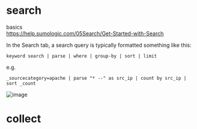 
# search

basics \
https://help.sumologic.com/05Search/Get-Started-with-Search


In the Search tab, a search query is typically formatted something like this:
```
keyword search | parse | where | group-by | sort | limit
```
e.g.
```
_sourcecategory=apache | parse "* --" as src_ip | count by src_ip | sort _count
```
![image](https://user-images.githubusercontent.com/5567035/150270831-e69d2b72-f60d-4a3a-971e-8b2ba0d37ae9.png)




# collect
